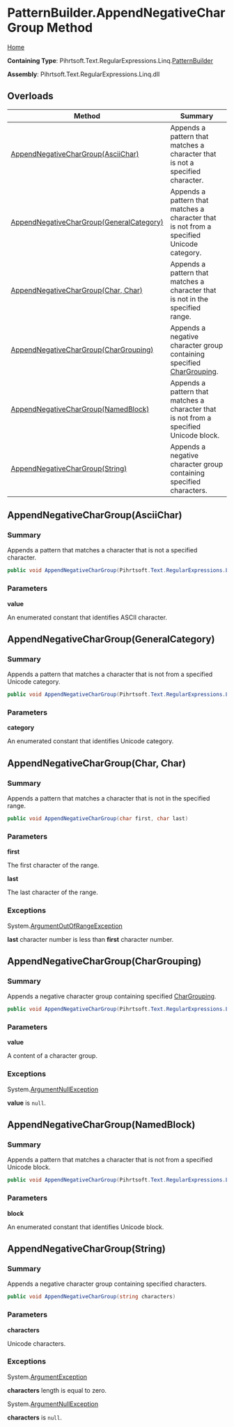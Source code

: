 # PatternBuilder\.AppendNegativeCharGroup Method

[Home](../../../../../../README.md)

**Containing Type**: Pihrtsoft\.Text\.RegularExpressions\.Linq\.[PatternBuilder](../README.md)

**Assembly**: Pihrtsoft\.Text\.RegularExpressions\.Linq\.dll

## Overloads

| Method | Summary |
| ------ | ------- |
| [AppendNegativeCharGroup(AsciiChar)](#Pihrtsoft_Text_RegularExpressions_Linq_PatternBuilder_AppendNegativeCharGroup_Pihrtsoft_Text_RegularExpressions_Linq_AsciiChar_) | Appends a pattern that matches a character that is not a specified character\. |
| [AppendNegativeCharGroup(GeneralCategory)](#Pihrtsoft_Text_RegularExpressions_Linq_PatternBuilder_AppendNegativeCharGroup_Pihrtsoft_Text_RegularExpressions_Linq_GeneralCategory_) | Appends a pattern that matches a character that is not from a specified Unicode category\. |
| [AppendNegativeCharGroup(Char, Char)](#Pihrtsoft_Text_RegularExpressions_Linq_PatternBuilder_AppendNegativeCharGroup_System_Char_System_Char_) | Appends a pattern that matches a character that is not in the specified range\. |
| [AppendNegativeCharGroup(CharGrouping)](#Pihrtsoft_Text_RegularExpressions_Linq_PatternBuilder_AppendNegativeCharGroup_Pihrtsoft_Text_RegularExpressions_Linq_CharGrouping_) | Appends a negative character group containing specified [CharGrouping](../../CharGrouping/README.md)\. |
| [AppendNegativeCharGroup(NamedBlock)](#Pihrtsoft_Text_RegularExpressions_Linq_PatternBuilder_AppendNegativeCharGroup_Pihrtsoft_Text_RegularExpressions_Linq_NamedBlock_) | Appends a pattern that matches a character that is not from a specified Unicode block\. |
| [AppendNegativeCharGroup(String)](#Pihrtsoft_Text_RegularExpressions_Linq_PatternBuilder_AppendNegativeCharGroup_System_String_) | Appends a negative character group containing specified characters\. |

## AppendNegativeCharGroup\(AsciiChar\) <a name="Pihrtsoft_Text_RegularExpressions_Linq_PatternBuilder_AppendNegativeCharGroup_Pihrtsoft_Text_RegularExpressions_Linq_AsciiChar_"></a>

### Summary

Appends a pattern that matches a character that is not a specified character\.

```csharp
public void AppendNegativeCharGroup(Pihrtsoft.Text.RegularExpressions.Linq.AsciiChar value)
```

### Parameters

**value**

An enumerated constant that identifies ASCII character\.

## AppendNegativeCharGroup\(GeneralCategory\) <a name="Pihrtsoft_Text_RegularExpressions_Linq_PatternBuilder_AppendNegativeCharGroup_Pihrtsoft_Text_RegularExpressions_Linq_GeneralCategory_"></a>

### Summary

Appends a pattern that matches a character that is not from a specified Unicode category\.

```csharp
public void AppendNegativeCharGroup(Pihrtsoft.Text.RegularExpressions.Linq.GeneralCategory category)
```

### Parameters

**category**

An enumerated constant that identifies Unicode category\.

## AppendNegativeCharGroup\(Char, Char\) <a name="Pihrtsoft_Text_RegularExpressions_Linq_PatternBuilder_AppendNegativeCharGroup_System_Char_System_Char_"></a>

### Summary

Appends a pattern that matches a character that is not in the specified range\.

```csharp
public void AppendNegativeCharGroup(char first, char last)
```

### Parameters

**first**

The first character of the range\.

**last**

The last character of the range\.

### Exceptions

System\.[ArgumentOutOfRangeException](https://docs.microsoft.com/en-us/dotnet/api/system.argumentoutofrangeexception)

**last** character number is less than **first** character number\.

## AppendNegativeCharGroup\(CharGrouping\) <a name="Pihrtsoft_Text_RegularExpressions_Linq_PatternBuilder_AppendNegativeCharGroup_Pihrtsoft_Text_RegularExpressions_Linq_CharGrouping_"></a>

### Summary

Appends a negative character group containing specified [CharGrouping](../../CharGrouping/README.md)\.

```csharp
public void AppendNegativeCharGroup(Pihrtsoft.Text.RegularExpressions.Linq.CharGrouping value)
```

### Parameters

**value**

A content of a character group\.

### Exceptions

System\.[ArgumentNullException](https://docs.microsoft.com/en-us/dotnet/api/system.argumentnullexception)

**value** is `null`\.

## AppendNegativeCharGroup\(NamedBlock\) <a name="Pihrtsoft_Text_RegularExpressions_Linq_PatternBuilder_AppendNegativeCharGroup_Pihrtsoft_Text_RegularExpressions_Linq_NamedBlock_"></a>

### Summary

Appends a pattern that matches a character that is not from a specified Unicode block\.

```csharp
public void AppendNegativeCharGroup(Pihrtsoft.Text.RegularExpressions.Linq.NamedBlock block)
```

### Parameters

**block**

An enumerated constant that identifies Unicode block\.

## AppendNegativeCharGroup\(String\) <a name="Pihrtsoft_Text_RegularExpressions_Linq_PatternBuilder_AppendNegativeCharGroup_System_String_"></a>

### Summary

Appends a negative character group containing specified characters\.

```csharp
public void AppendNegativeCharGroup(string characters)
```

### Parameters

**characters**

Unicode characters\.

### Exceptions

System\.[ArgumentException](https://docs.microsoft.com/en-us/dotnet/api/system.argumentexception)

**characters** length is equal to zero\.

System\.[ArgumentNullException](https://docs.microsoft.com/en-us/dotnet/api/system.argumentnullexception)

**characters** is `null`\.

